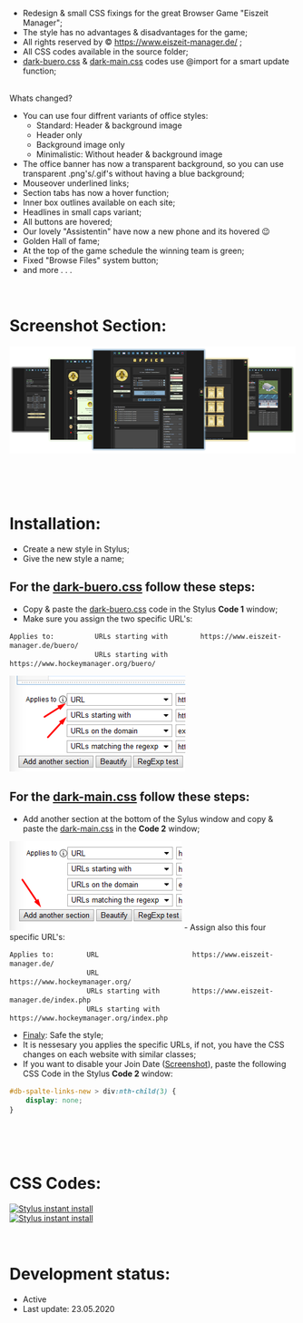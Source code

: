  - Redesign & small CSS fixings for the great Browser Game "Eiszeit Manager";
 - The style has no advantages & disadvantages for the game;
 - All rights reserved by © https://www.eiszeit-manager.de/ ;
 - All CSS codes available in the source folder;
 - <a href="https://github.com/MadameSolette/Stylus/blob/master/eiszeit-manager.de/dark/dark-buero.css">dark-buero.css</a> & <a href="https://github.com/MadameSolette/Stylus/blob/master/eiszeit-manager.de/dark/dark-main.css">dark-main.css</a> codes use @import for a smart update function;
<br><br>

 Whats changed?
 - You can use four diffrent variants of office styles:
   - Standard: Header & background image
   - Header only
   - Background image only
   - Minimalistic: Without header & background image
 - The office banner has now a transparent background, so you can use transparent .png's/.gif's without having a blue background;
 - Mouseover underlined links;
 - Section tabs has now a hover function;
 - Inner box outlines available on each site;
 - Headlines in small caps variant;
 - All buttons are hovered;
 - Our lovely "Assistentin" have now a new phone and its hovered 😉
 - Golden Hall of fame;
 - At the top of the game schedule the winning team is green;
 - Fixed "Browse Files" system button;
 - and more . . .
 <br><br><br>

# Screenshot Section:
<p align="center">
 <a href="https://github.com/MadameSolette/Stylus/tree/master/eiszeit-manager.de/dark/screenshot-section"><img src="https://raw.githubusercontent.com/MadameSolette/Stylus/master/eiszeit-manager.de/dark/screenshot-section/images/screenshot-section.png" /></a>
</p>
<br><br><br>

# Installation:
 - Create a new style in Stylus;
 - Give the new style a name;



## For the <a href="https://raw.githubusercontent.com/MadameSolette/Stylus/master/eiszeit-manager.de/dark/dark-buero.css">dark-buero.css</a> follow these steps:
 - Copy & paste the <a href="https://raw.githubusercontent.com/MadameSolette/Stylus/master/eiszeit-manager.de/dark/dark-buero.css">dark-buero.css</a> code in the Stylus <b>Code 1</b> window;
 - Make sure you assign the two specific URL's:

```
Applies to:          URLs starting with        https://www.eiszeit-manager.de/buero/
                     URLs starting with        https://www.hockeymanager.org/buero/
```
<img src="https://raw.githubusercontent.com/MadameSolette/Stylus/master/eiszeit-manager.de/dark/screenshot-section/images/apply-to.png" />

## For the <a href="https://raw.githubusercontent.com/MadameSolette/Stylus/master/eiszeit-manager.de/dark/dark-main.css">dark-main.css</a> follow these steps:

 - Add another section at the bottom of the Sylus window and copy & paste the <a href="https://raw.githubusercontent.com/MadameSolette/Stylus/master/eiszeit-manager.de/dark/dark-main.css">dark-main.css</a> in the <b>Code 2</b> window;
<img src="https://raw.githubusercontent.com/MadameSolette/Stylus/master/eiszeit-manager.de/dark/screenshot-section/images/another-section.png" />
 - Assign also this four specific URL's:
 
```
Applies to:        URL                       https://www.eiszeit-manager.de/
                   URL                       https://www.hockeymanager.org/
                   URLs starting with        https://www.eiszeit-manager.de/index.php
                   URLs starting with        https://www.hockeymanager.org/index.php
```

 - <a href="https://raw.githubusercontent.com/MadameSolette/Stylus/master/eiszeit-manager.de/dark/screenshot-section/images/finaly.png">Finaly</a>: Safe the style;
 - It is nessesary you applies the specific URLs, if not, you have the CSS changes on each website with similar classes;
 - If you want to disable your Join Date (<a href="https://github.com/MadameSolette/Stylus/blob/master/eiszeit-manager.de/dark/screenshot-section/images/join-date-disabled.png">Screenshot</a>), paste the following CSS Code in the Stylus <b>Code 2</b> window:
```css
#db-spalte-links-new > div:nth-child(3) {
    display: none;
}
```
<br><br><br>

# CSS Codes:
[![Stylus instant install](https://img.shields.io/badge/eiszeit%20manager-%20Dark%20Main%20Page%20-282828.svg?style=popout&logoColor=29FDFD&labelColor=606060&logo=Stylus)](https://raw.githubusercontent.com/MadameSolette/Stylus/master/eiszeit-manager.de/dark/dark-main.css)<br>
[![Stylus instant install](https://img.shields.io/badge/eiszeit%20manager-%20Dark%20Büro-282828.svg?style=popout&logoColor=29FDFD&labelColor=606060&logo=Stylus)](https://raw.githubusercontent.com/MadameSolette/Stylus/master/eiszeit-manager.de/dark/dark-buero.css)
<br><br><br>

# Development status:
 - Active
 - Last update: 23.05.2020
